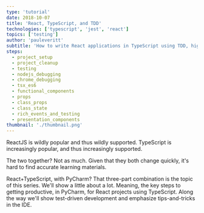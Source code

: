 ```yaml
---
type: 'tutorial'
date: 2018-10-07
title: 'React, TypeScript, and TDD'
technologies: ['typescript', 'jest', 'react']
topics: ['testing']
author: 'pauleveritt'
subtitle: 'How to write React applications in TypeScript using TDD, highlighting features of the IDE'
steps:
  - project_setup
  - project_cleanup
  - testing
  - nodejs_debugging
  - chrome_debugging
  - tsx_es6
  - functional_components
  - props
  - class_props
  - class_state
  - rich_events_and_testing
  - presentation_components
thumbnail: './thumbnail.png'
---
```


ReactJS is wildly popular and thus wildly supported. TypeScript is increasingly popular, 
and thus increasingly supported.

The two together? Not as much. Given that they both change quickly, it's
hard to find accurate learning materials.

React+TypeScript, with PyCharm? That three-part combination is the topic
of this series. We'll show a little about a lot. Meaning, the key steps
to getting productive, in PyCharm, for React projects using TypeScript. Along
the way we'll show test-driven development and emphasize tips-and-tricks in
the IDE.


